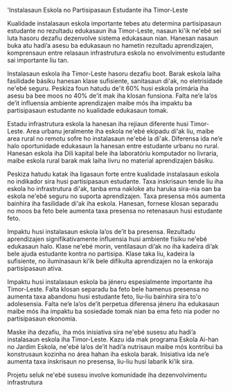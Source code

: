 'Instalasaun Eskola no Partisipasaun Estudante iha Timor-Leste

Kualidade instalasaun eskola importante tebes atu determina partisipasaun estudante no rezultadu edukasaun iha Timor-Leste, nasaun ki'ik ne'ebé sei luta hasoru dezafiu dezenvolve sistema edukasaun nian. Hanesan nasaun buka atu hadi’a asesu ba edukasaun no hametin rezultadu aprendizajen, komprensaun entre relasaun infrastrutura eskola no envolvimentu estudante sai importante liu tan.

Instalasaun eskola iha Timor-Leste hasoru dezafiu boot. Barak eskola laiha fasilidade básiku hanesan klase sufisiente, sanitasaun di'ak, no eletrisidade ne'ebé seguru. Peskiza foun hatudu de'it 60% husi eskola primária iha asesu ba bee moos no 40% de'it mak iha klosan funsiona. Falta ne’e la’os de’it influensia ambiente aprendizajen maibe mós iha impaktu ba partisipasaun estudante no kualidade edukasaun tomak.

Estadu infrastrutura eskola la hanesan iha rejiaun diferente husi Timor-Leste. Area urbanu jeralmente iha eskola ne'ebé ekipadu di'ak liu, maibe area rural no remotu sofre ho instalasaun ne'ebé la di'ak. Diferensa ida ne’e halo oportunidade edukasaun la hanesan entre estudante urbanu no rural. Hanesan eskola iha Dili kapital bele iha laboratóriu komputador no livraria, maibe eskola rural barak mak laiha livru no material aprendizajen básiku.

Peskiza hatudu katak iha ligasaun forte entre kualidade instalasaun eskola no indikador sira husi partisipasaun estudante. Taxa inskrisaun tende liu iha eskola ho infrastrutura di'ak, tanba ema nakloke atu haruka sira-nia oan ba eskola ne'ebé seguru no suporta aprendizajen. Taxa presensa mós aumenta bainhira iha fasilidade di'ak iha eskola. Hanesan, fornese klosan separadu no moos ba feto bele aumenta taxa presensa no retenasaun husi estudante feto.

Impaktu husi instalasaun eskola la’os de’it ba presensa. Rezultadu aprendizajen signifikativamente influensia husi ambiente físiku ne'ebé edukasaun halo. Klase ne'ebé morin, ventilasaun di’ak no iha kadeira di’ak bele ajuda estudante kontra no partisipa. Klase taka liu, kadeira la sufisiente, no iluminasaun ki’ik bele difikulta aprendizajen no la enkoraja partisipasaun ativa.

Impaktu husi instalasaun eskola ba jéneru espesialmente importante iha Timor-Leste. Falta klosan separadu ba feto bele hamenus presensa no aumenta taxa abandonu husi estudante feto, liu-liu bainhira sira to'o adolesensia. Falta ne’e la’os de’it perpetua diferensa jéneru iha edukasaun maibe mós iha impaktu ba sosiedade tomak nian ba ema feto nia poder no partisipasaun ekonomia.

Maske iha dezafiu, iha mós inisiativa sira ne'ebé susesu atu hadi’a instalasaun eskola iha Timor-Leste. Kazu ida mak programa Eskola Ai-han no Jardim Eskola, ne'ebé la’os de’it hadi’a nutrisaun maibe mós kontribui ba konstrusaun kozinha no área hahan iha eskola barak. Inisiativa ida ne’e aumenta taxa inskrisaun no presensa, liu-liu husi labarik ki’ik sira.

Projetu seluk ne'ebé susesu involve komunidade iha dezenvolvimentu infrastrutura